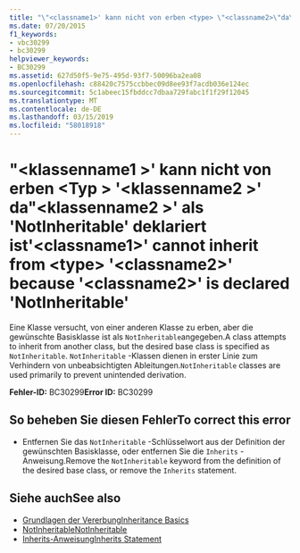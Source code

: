 ```yaml
---
title: "\"<classname1>' kann nicht von erben <type> \"<classname2>\"da\"<classname2>' als 'NotInheritable' deklariert ist"
ms.date: 07/20/2015
f1_keywords:
- vbc30299
- bc30299
helpviewer_keywords:
- BC30299
ms.assetid: 627d50f5-9e75-495d-93f7-50096ba2ea08
ms.openlocfilehash: c88420c7575ccbbec09d8ee93f7acdb036e124ec
ms.sourcegitcommit: 5c1abeec15fbddcc7dbaa729fabc1f1f29f12045
ms.translationtype: MT
ms.contentlocale: de-DE
ms.lasthandoff: 03/15/2019
ms.locfileid: "58018918"
---
```

# <a name="classname1-cannot-inherit-from-type-classname2-because-classname2-is-declared-notinheritable"></a><span data-ttu-id="bd31a-102">"\<klassenname1 >' kann nicht von erben \<Typ > '\<klassenname2 >' da"\<klassenname2 >' als 'NotInheritable' deklariert ist</span><span class="sxs-lookup"><span data-stu-id="bd31a-102">'\<classname1>' cannot inherit from \<type> '\<classname2>' because '\<classname2>' is declared 'NotInheritable'</span></span>
<span data-ttu-id="bd31a-103">Eine Klasse versucht, von einer anderen Klasse zu erben, aber die gewünschte Basisklasse ist als `NotInheritable`angegeben.</span><span class="sxs-lookup"><span data-stu-id="bd31a-103">A class attempts to inherit from another class, but the desired base class is specified as `NotInheritable`.</span></span> <span data-ttu-id="bd31a-104">`NotInheritable` -Klassen dienen in erster Linie zum Verhindern von unbeabsichtigten Ableitungen.</span><span class="sxs-lookup"><span data-stu-id="bd31a-104">`NotInheritable` classes are used primarily to prevent unintended derivation.</span></span>  
  
 <span data-ttu-id="bd31a-105">**Fehler-ID:** BC30299</span><span class="sxs-lookup"><span data-stu-id="bd31a-105">**Error ID:** BC30299</span></span>  
  
## <a name="to-correct-this-error"></a><span data-ttu-id="bd31a-106">So beheben Sie diesen Fehler</span><span class="sxs-lookup"><span data-stu-id="bd31a-106">To correct this error</span></span>  
  
-   <span data-ttu-id="bd31a-107">Entfernen Sie das `NotInheritable` -Schlüsselwort aus der Definition der gewünschten Basisklasse, oder entfernen Sie die `Inherits` -Anweisung.</span><span class="sxs-lookup"><span data-stu-id="bd31a-107">Remove the `NotInheritable` keyword from the definition of the desired base class, or remove the `Inherits` statement.</span></span>  
  
## <a name="see-also"></a><span data-ttu-id="bd31a-108">Siehe auch</span><span class="sxs-lookup"><span data-stu-id="bd31a-108">See also</span></span>

- [<span data-ttu-id="bd31a-109">Grundlagen der Vererbung</span><span class="sxs-lookup"><span data-stu-id="bd31a-109">Inheritance Basics</span></span>](../../visual-basic/programming-guide/language-features/objects-and-classes/inheritance-basics.md)
- [<span data-ttu-id="bd31a-110">NotInheritable</span><span class="sxs-lookup"><span data-stu-id="bd31a-110">NotInheritable</span></span>](../../visual-basic/language-reference/modifiers/notinheritable.md)
- [<span data-ttu-id="bd31a-111">Inherits-Anweisung</span><span class="sxs-lookup"><span data-stu-id="bd31a-111">Inherits Statement</span></span>](../../visual-basic/language-reference/statements/inherits-statement.md)
